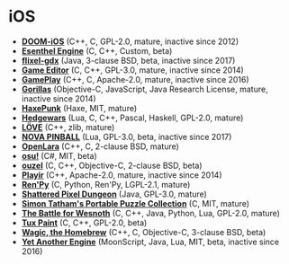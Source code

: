 [comment]: # (autogenerated content, do not edit)
# iOS

- **[DOOM-iOS](../doom-ios.md)** (C++, C, GPL-2.0, mature, inactive since 2012)
- **[Esenthel Engine](../esenthel_engine.md)** (C, C++, Custom, beta)
- **[flixel-gdx](../flixel-gdx.md)** (Java, 3-clause BSD, beta, inactive since 2017)
- **[Game Editor](../game_editor.md)** (C, C++, GPL-3.0, mature, inactive since 2014)
- **[GamePlay](../gameplay3d.md)** (C++, C, Apache-2.0, mature, inactive since 2016)
- **[Gorillas](../gorillas.md)** (Objective-C, JavaScript, Java Research License, mature, inactive since 2014)
- **[HaxePunk](../haxepunk.md)** (Haxe, MIT, mature)
- **[Hedgewars](../hedgewars.md)** (Lua, C, C++, Pascal, Haskell, GPL-2.0, mature)
- **[LÖVE](../love.md)** (C++, zlib, mature)
- **[NOVA PINBALL](../nova_pinball.md)** (Lua, GPL-3.0, beta, inactive since 2017)
- **[OpenLara](../openlara.md)** (C++, C, 2-clause BSD, mature)
- **[osu!](../osu.md)** (C#, MIT, beta)
- **[ouzel](../ouzel.md)** (C, C++, Objective-C, 2-clause BSD, beta)
- **[Playir](../playir.md)** (C++, Apache-2.0, mature, inactive since 2014)
- **[Ren'Py](../renpy.md)** (C, Python, Ren'Py, LGPL-2.1, mature)
- **[Shattered Pixel Dungeon](../shattered_pixel_dungeon.md)** (Java, GPL-3.0, mature)
- **[Simon Tatham's Portable Puzzle Collection](../simon_tathams_portable_puzzle_collection.md)** (C, MIT, mature)
- **[The Battle for Wesnoth](../the_battle_for_wesnoth.md)** (C, C++, Java, Python, Lua, GPL-2.0, mature)
- **[Tux Paint](../tux_paint.md)** (C, C++, GPL-2.0, beta)
- **[Wagic, the Homebrew](../wagic_the_homebrew.md)** (C++, C, Objective-C, 3-clause BSD, beta)
- **[Yet Another Engine](../yet_another_engine.md)** (MoonScript, Java, Lua, MIT, beta, inactive since 2016)